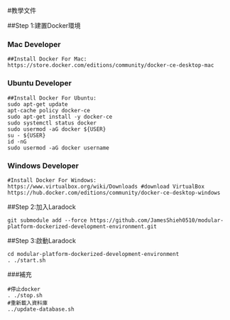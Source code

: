 #教學文件

##Step 1:建置Docker環境

### Mac Developer
```
##Install Docker For Mac:
https://store.docker.com/editions/community/docker-ce-desktop-mac
```
### Ubuntu Developer
```
##Install Docker For Ubuntu:
sudo apt-get update
apt-cache policy docker-ce
sudo apt-get install -y docker-ce
sudo systemctl status docker
sudo usermod -aG docker ${USER}
su - ${USER}
id -nG
sudo usermod -aG docker username
```
### Windows Developer
```
#Install Docker For Windows:
https://www.virtualbox.org/wiki/Downloads #download VirtualBox
https://hub.docker.com/editions/community/docker-ce-desktop-windows
```

##Step 2:加入Laradock

```
git submodule add --force https://github.com/JamesShieh0510/modular-platform-dockerized-development-environment.git
```

##Step 3:啟動Laradock

```
cd modular-platform-dockerized-development-environment
. ./start.sh
```

###補充

```
#停止docker
. ./stop.sh 
#重新載入資料庫
../update-database.sh
```

